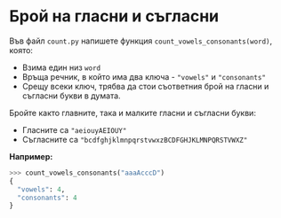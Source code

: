 # Брой на гласни и съгласни

Във файл `count.py` напишете функция `count_vowels_consonants(word)`, която:

* Взима един низ `word`
* Връща речник, в който има два ключа - `"vowels"` и `"consonants"`
* Срещу всеки ключ, трябва да стои съответния брой на гласни и съгласни букви в думата.

Бройте както главните, така и малките гласни и съгласни букви:

* Гласните са `"aeiouyAEIOUY"`
* Съгласните са `"bcdfghjklmnpqrstvwxzBCDFGHJKLMNPQRSTVWXZ"`

**Например:**

```python
>>> count_vowels_consonants("аааАcccD")
{
  "vowels": 4,
  "consonants": 4
}
```
